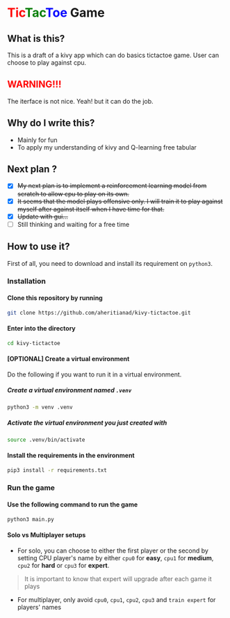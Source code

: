 # **<font color="red">Tic</font><font color="green">Tac</font><font color="blue">Toe</font> Game**

## **What is this?**

This is a draft of a kivy app which can do basics tictactoe game. User can choose to play against cpu.

## **<font color="red">WARNING!!!</font>**

The iterface is not nice. Yeah! but it can do the job.

## **Why do I write this?**

- Mainly for fun
- To apply my understanding of kivy and Q-learning free tabular

## **Next plan ?**

- [x] ~~My next plan is to implement a reinforcement learning model from scratch to allow cpu to play on its own.~~
- [x] ~~It seems that the model plays offensive only. I will train it to play against myself after against itself when I have time for that.~~
- [x] ~~Update with gui...~~
- [ ] Still thinking and waiting for a free time

## **How to use it?**

First of all, you need to download and install its requirement on `python3`.

### **Installation**

#### Clone this repository by running

```bash
git clone https://github.com/aheritianad/kivy-tictactoe.git
```

#### Enter into the directory

```bash
cd kivy-tictactoe
```

#### **[OPTIONAL]** Create a virtual environment

Do the following if you want to run it in a virtual environment.

##### Create a virtual environment named `.venv`

```bash
python3 -m venv .venv
```

##### Activate the virtual environment you just created with

```bash
source .venv/bin/activate
```

#### Install the requirements in the environment

```bash
pip3 install -r requirements.txt
```

### **Run the game**

#### Use the following command to run the game

```bash
python3 main.py
```

#### Solo vs Multiplayer setups

- For solo, you can choose to either the first player or the second by setting CPU player's name by either `cpu0` for **easy**, `cpu1` for **medium**, `cpu2` for **hard** or `cpu3` for **expert**.

> It is important to know that expert will upgrade after each game it plays

- For multiplayer, only avoid  `cpu0`, `cpu1`, `cpu2`, `cpu3` and `train expert` for players' names
